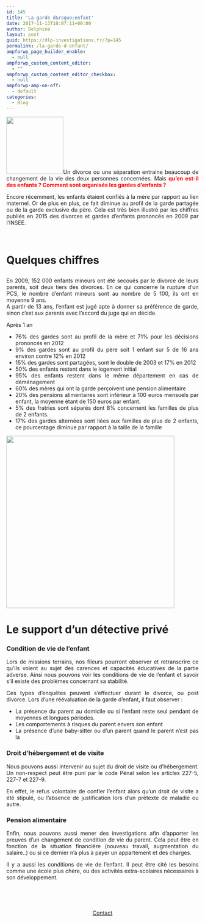 ```yaml
---
id: 145
title: 'La garde d&rsquo;enfant'
date: 2017-11-13T10:07:11+00:00
author: Delphine
layout: post
guid: https://dlp-investigations.fr/?p=145
permalink: /la-garde-d-enfant/
ampforwp_page_builder_enable:
  - null
ampforwp_custom_content_editor:
  - ""
ampforwp_custom_content_editor_checkbox:
  - null
ampforwp-amp-on-off:
  - default
categories:
  - Blog
---
```

<p style="text-align: justify;">
  <img class=" wp-image-147 alignleft" src="https://i1.wp.com/dlp-investigations.fr/wp-content/uploads/2017/11/Garde-denfant.png?resize=149%2C150&#038;ssl=1" alt="" width="149" height="150" srcset="https://i1.wp.com/dlp-investigations.fr/wp-content/uploads/2017/11/Garde-denfant.png?w=297&ssl=1 297w, https://i1.wp.com/dlp-investigations.fr/wp-content/uploads/2017/11/Garde-denfant.png?resize=150%2C150&ssl=1 150w" sizes="(max-width: 149px) 100vw, 149px" data-recalc-dims="1" />Un divorce ou une séparation entraine beaucoup de changement de la vie des deux personnes concernées. Mais <span style="color: #ff0000;"><strong>qu’en est-il des enfants ? Comment sont organisés les gardes d’enfants ?</strong></span>
</p>

<p style="text-align: justify;">
  Encore récemment, les enfants étaient confiés à la mère par rapport au lien maternel. Or de plus en plus, ce fait diminue au profil de la garde partagée ou de la garde exclusive du père. Cela est très bien illustré par les chiffres publiés en 2015 des divorces et gardes d’enfants prononcés en 2009 par l’INSEE.
</p>

<h1 style="text-align: justify;">
  <!--more-->
  
  <br /> Quelques chiffres
</h1>

<p style="text-align: justify;">
  En 2009, 152 000 enfants mineurs ont été secoués par le divorce de leurs parents, soit deux tiers des divorces. En ce qui concerne la rupture d’un PCS, le nombre d’enfant mineurs sont au nombre de 5 100, ils ont en moyenne 9 ans.<br /> A partir de 13 ans, l’enfant est jugé apte à donner sa préférence de garde, sinon c’est aux parents avec l’accord du juge qui en décide.
</p>

<p style="text-align: justify;">
  Après 1 an
</p>

<ul style="text-align: justify;">
  <li>
    76% des gardes sont au profil de la mère et 71% pour les décisions prononcés en 2012
  </li>
  <li>
    9% des gardes sont au profil du père soit 1 enfant sur 5 de 16 ans environ contre 12% en 2012
  </li>
  <li>
    15% des gardes sont partagées, sont le double de 2003 et 17% en 2012
  </li>
  <li>
    50% des enfants restent dans le logement initial
  </li>
  <li>
    95% des enfants restent dans le même département en cas de déménagement
  </li>
  <li>
    60% des mères qui ont la garde perçoivent une pension alimentaire
  </li>
  <li>
    20% des pensions alimentaires sont inférieur à 100 euros mensuels par enfant, la moyenne étant de 150 euros par enfant.
  </li>
  <li>
    5% des fratries sont séparés dont 8% concernent les familles de plus de 2 enfants.
  </li>
  <li>
    17% des gardes alternées sont liées aux familles de plus de 2 enfants, ce pourcentage diminue par rapport à la taille de la famille
  </li>
</ul>

<img class="wp-image-146 aligncenter" src="https://i0.wp.com/dlp-investigations.fr/wp-content/uploads/2017/11/Résidence-des-mineurs.jpg?resize=440%2C452&#038;ssl=1" alt="" width="440" height="452" srcset="https://i0.wp.com/dlp-investigations.fr/wp-content/uploads/2017/11/Résidence-des-mineurs.jpg?resize=292%2C300&ssl=1 292w, https://i0.wp.com/dlp-investigations.fr/wp-content/uploads/2017/11/Résidence-des-mineurs.jpg?w=486&ssl=1 486w" sizes="(max-width: 440px) 100vw, 440px" data-recalc-dims="1" />

<h1 style="text-align: justify;">
  Le support d’un détective privé
</h1>

<h3 style="text-align: justify;">
  Condition de vie de l’enfant
</h3>

<p style="text-align: justify;">
  Lors de missions terrains, nos fileurs pourront observer et retranscrire ce qu’ils voient au sujet des carences et capacités éducatives de la partie adverse. Ainsi nous pouvons voir les conditions de vie de l’enfant et savoir s’il existe des problèmes concernant sa stabilité.
</p>

<p style="text-align: justify;">
  Ces types d’enquêtes peuvent s’effectuer durant le divorce, ou post divorce. Lors d’une réévaluation de la garde d’enfant, il faut observer :
</p>

<ul style="text-align: justify;">
  <li>
    La présence du parent au domicile ou si l’enfant reste seul pendant de moyennes et longues périodes.
  </li>
  <li>
    Les comportements à risques du parent envers son enfant
  </li>
  <li>
    La présence d’une baby-sitter ou d’un parent quand le parent n’est pas là
  </li>
</ul>

<h3 style="text-align: justify;">
  Droit d’hébergement et de visite
</h3>

<p style="text-align: justify;">
  Nous pouvons aussi intervenir au sujet du droit de visite ou d’hébergement. Un non-respect peut être puni par le code Pénal selon les articles 227-5, 227-7 et 227-9.
</p>

<p style="text-align: justify;">
  En effet, le refus volontaire de confier l’enfant alors qu’un droit de visite a été stipulé, ou l’absence de justification lors d’un prétexte de maladie ou autre.
</p>

<h3 style="text-align: justify;">
  Pension alimentaire
</h3>

<p style="text-align: justify;">
  Enfin, nous pouvons aussi mener des investigations afin d’apporter les preuves d’un changement de condition de vie du parent. Cela peut être en fonction de la situation financière (nouveau travail, augmentation du salaire..) ou si ce dernier n’a plus à payer un appartement et des charges.
</p>

<p style="text-align: justify;">
  Il y a aussi les conditions de vie de l’enfant. Il peut être cité les besoins comme une école plus chère, ou des activités extra-scolaires nécessaires à son développement.
</p>

&nbsp;

&nbsp;

<p style="text-align: center;">
  <a class="maxbutton-1 maxbutton maxbutton-contact" title="Contact" href="https://dlp-investigations.fr/contact/"><span class='mb-text'>Contact</span></a>
</p>